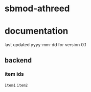 # sbmod-athreed
# documentation
last updated yyyy-mm-dd for version 0.1

## backend
### item ids
`item1`
`item2`
